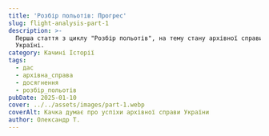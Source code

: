 ```yaml
---
title: 'Розбір польотів: Прогрес'
slug: flight-analysis-part-1
description: >-
  Перша стаття з циклу "Розбір польотів", на тему стану архівної справи в
  Україні.
category: Качині Історії
tags:
  - дас
  - архівна_справа
  - досягнення
  - розбір_польотів
pubDate: 2025-01-10
cover: ../../assets/images/part-1.webp
coverAlt: Качка думає про успіхи архівної справи України
author: Олександр Т.
---
```


